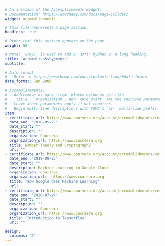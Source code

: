 ```yaml
---
# An instance of the Accomplishments widget.
# Documentation: https://wowchemy.com/docs/page-builder/
widget: accomplishments

# This file represents a page section.
headless: true

# Order that this section appears on the page.
weight: 50

# Note: `&shy;` is used to add a 'soft' hyphen in a long heading.
title: 'Accomplish&shy;ments'
subtitle:

# Date format
#   Refer to https://wowchemy.com/docs/customization/#date-format
date_format: Jan 2006

# Accomplishments.
#   Add/remove as many `item` blocks below as you like.
#   `title`, `organization`, and `date_start` are the required parameters.
#   Leave other parameters empty if not required.
#   Begin multi-line descriptions with YAML's `|2-` multi-line prefix.
item:
- certificate_url: https://www.coursera.org/account/accomplishments/certificate/FNC22QYUV5EJ
  date_end: "2020-05-27"
  date_start: ""
  description: ""
  organization: Coursera
  organization_url: https://www.coursera.org
  title: Number Theory and Cryptography
  url: ""
- certificate_url: https://www.coursera.org/account/accomplishments/verify/6YHSHPFBYCW2
  date_end: "2019-09-23"
  date_start: ""
  description: Machine Learning in Google Cloud
  organization: Coursera
  organization_url:  https://www.coursera.org
  title: 'How Google does Machine Learning'
  url: 
- certificate_url: https://www.coursera.org/account/accomplishments/certificate/RDNRAN7FPZE3
  date_end: "2020-07-24"
  date_start: ""
  description: ""
  organization: Coursera
  organization_url: https://www.coursera.org
  title: 'Introduction to Tensorflow'
  url: ""

design:
  columns: '2' 
---
```

